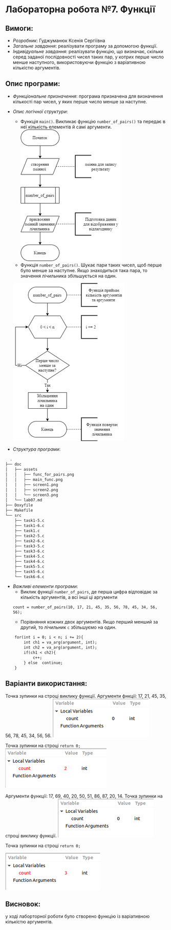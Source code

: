 # Лабораторна робота №7. Функції
## Вимоги:
 * *Розробник*: Гуджуманюк Ксенія Сергіївна
 *  *Загальне завдання*: реалізувати програму за допомогою функції.
 *  *Індивідуальне завдання*: реалізувати функцію, що визначає, скільки серед заданої послідовності чисел таких пар, у котрих перше число менше наступного, використовуючи функцію з варіативною кількістю аргументів.
 ## Опис програми:
 * *Функціональне призначення*: програма призначена для визначення кількості пар чисел, у яких перше число менше за наступне.
 *  *Опис логічної структури*: 
       * Функція `main()`. Викликає функцію `number_of_pairs()` та передає в неї кількість елементів й самі аргументи.
       ![](assets/main_func.png)
       * Функція `number_of_pairs()`. Шукає пари таких чисел, щоб перше було менше за наступне. Якщо знаходиться така пара, то значення лічильника збільшується на один. 

       ![](assets/func_for_pairs.png)
        
        
 *  *Структура програми*:
```
  .
├── doc
│   ├── assets
│   │   ├── func_for_pairs.png
│   │   ├── main_func.png
│   │   ├── screen1.png
│   │   ├── screen2.png
│   │   └── screen3.png
│   └── lab07.md
├── Doxyfile
├── Makefile
└── src
    ├── task1-5.c
    ├── task1-6.c
    ├── task1.c
    ├── task2-5.c
    ├── task2-6.c
    ├── task3-5.c
    ├── task3-6.c
    ├── task4-5.c
    ├── task4-6.c
    ├── task5-5.c
    ├── task5-6.c
    └── task6-6.c
```

 *  *Важливі елементи програми*:
	 * Виклик функції `number_of_pairs`, де перша цифра відповідає за кількість аргументів, а всі інші ці аргументи
	 ```
	count = number_of_pairs(10, 17, 21, 45, 35, 56, 78, 45, 34, 56, 56);
	 ```
	  * Порівняння кожних двох аргументів. Якщо перший менший за другий, то лічильник `c` збільшуємо на один.
```		
	for(int i = 0; i < n; i += 2){
		int ch1 = va_arg(argument, int);
		int ch2 = va_arg(argument, int);
		if(ch1 < ch2){
			c++;
		} else  continue;
	}
```
 ## Варіанти використання:
  Точка зупинки на строці виклику функції. 
  Аргументи фнкції: 17, 21, 45, 35, 56, 78, 45, 34, 56, 56.
  ![](assets/screen1.png)

Точка зупинки на строці `return 0;`
  ![](assets/screen2.png)
  
  Аргументи функції: 17, 69, 40, 20, 50, 51, 86, 87, 20, 14.
  Точка зупинки на строці виклику функції.
  ![](assets/screen1.png)
  
  Точка зупинки на строці `return 0;` 
  
  ![](assets/screen3.png)


 ## Висновок:
 у ході лаборторної роботи було створено функцію із варіативною кількістю аргументів.
 
